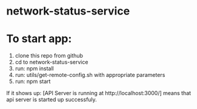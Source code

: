 # network-status-service
# To start app:
1. clone this repo from github
2. cd to network-status-service
3. run: npm install
4. run: utils/get-remote-config.sh with appropriate parameters
6. run: npm start

  If it shows up: [API Server is running at http://localhost:3000/] means that api server is started up successfuly.
